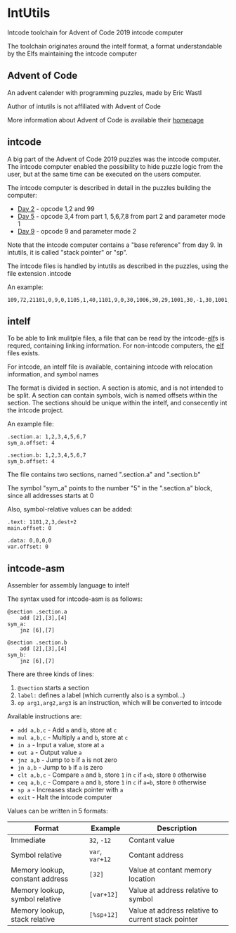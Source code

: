 IntUtils
========

Intcode toolchain for Advent of Code 2019 intcode computer

The toolchain originates around the intelf format, a format understandable by the Elfs maintaining the intcode computer

Advent of Code
--------------
An advent calender with programming puzzles, made by Eric Wastl

Author of intutils is not affiliated with Advent of Code

More information about Advent of Code is available their [homepage](https://adventofcode.com)

intcode
-------
A big part of the Advent of Code 2019 puzzles was the intcode computer. The intcode computer enabled the possibility to hide puzzle logic from the user, but at the same time can be executed on the users computer.

The intcode computer is described in detail in the puzzles building the computer:
* [Day 2](https://adventofcode.com/2019/day/2) - opcode 1,2 and 99
* [Day 5](https://adventofcode.com/2019/day/5) - opcode 3,4 from part 1, 5,6,7,8 from part 2 and parameter mode 1
* [Day 9](https://adventofcode.com/2019/day/9) - opcode 9 and parameter mode 2

Note that the intcode computer contains a "base reference" from day 9. In intutils, it is called "stack pointer" or "sp".

The intcode files is handled by intutils as described in the puzzles, using the file extension .intcode

An example:
```
109,72,21101,0,9,0,1105,1,40,1101,9,0,30,1006,30,29,1001,30,-1,30,1001,30,31,25,4,0,1105,1,13,99,0,10,101,100,111,99,116,110,105,32,109,1,104,72,104,101,104,108,104,108,104,111,109,-1,2106,0,0,14,72,101,108,108,111,32,105,110,116,99,111,100,101,10
```

intelf
------
To be able to link mulitple files, a file that can be read by the intcode-[elf](https://en.wikipedia.org/wiki/Elf)s is requred, containing linking information. For non-intcode computers, the [elf](https://en.wikipedia.org/wiki/Executable_and_Linkable_Format) files exists.

For intcode, an intelf file is available, containing intcode with relocation information, and symbol names

The format is divided in section. A section is atomic, and is not intended to be split. A section can contain symbols, wich is named offsets within the section. The sections should be unique within the intelf, and consecently int the intcode project.

An example file:
```
.section.a: 1,2,3,4,5,6,7
sym_a.offset: 4

.section.b: 1,2,3,4,5,6,7
sym_b.offset: 4
```

The file contains two sections, named ".section.a" and ".section.b"

The symbol "sym_a" points to the number "5" in the ".section.a" block, since all addresses starts at 0

Also, symbol-relative values can be added:
```
.text: 1101,2,3,dest+2
main.offset: 0

.data: 0,0,0,0
var.offset: 0
```

intcode-asm
-----------

Assembler for assembly language to intelf

The syntax used for intcode-asm is as follows:

```
@section .section.a
    add [2],[3],[4]
sym_a:
    jnz [6],[7]

@section .section.b
    add [2],[3],[4]
sym_b:
    jnz [6],[7]
```

There are three kinds of lines:

1. `@section` starts a section
2. `label:` defines a label (which currently also is a symbol...)
3. `op arg1,arg2,arg3` is an instruction, which will be converted to intcode

Available instructions are:

* `add a,b,c` - Add `a` and `b`, store at `c`
* `mul a,b,c` - Multiply `a` and `b`, store at `c`
* `in a` - Input a value, store at `a`
* `out a` - Output value `a`
* `jnz a,b` - Jump to `b` if `a` is not zero
* `jn a,b` - Jump to `b` if `a` is zero
* `clt a,b,c` - Compare `a` and `b`, store `1` in `c` if `a<b`, store `0` otherwise
* `ceq a,b,c` - Compare `a` and `b`, store `1` in `c` if `a=b`, store `0` otherwise
* `sp a` - Increases stack pointer with `a`
* `exit` - Halt the intcode computer

Values can be written in 5 formats:

Format                          | Example         | Description            
--------------------------------|-----------------|-------------
Immediate                       | `32`, `-12`     | Contant value
Symbol relative                 | `var`, `var+12` | Contant address
Memory lookup, constant address | `[32]`          | Value at contant memory location
Memory lookup, symbol relative  | `[var+12]`      | Value at address relative to symbol
Memory lookup, stack relative   | `[%sp+12]`      | Value at address relative to current stack pointer
